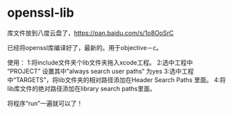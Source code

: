 # openssl-lib

库文件放到八度云盘了，https://pan.baidu.com/s/1o8OoSrC

已经将openssl库编译好了，最新的。用于objective－c。

使用：
1:将include文件夹个lib文件夹拖入xcode工程。
2:选中工程中 “PROJECT” 设置其中”always search user paths“ 为yes
3:选中工程中“TARGETS”，将lib文件夹的相对路径添加在Header Search Paths 里面。
4:将lib库文件的绝对路径添加在library search paths里面。

将程序“run”一遍就可以了！
